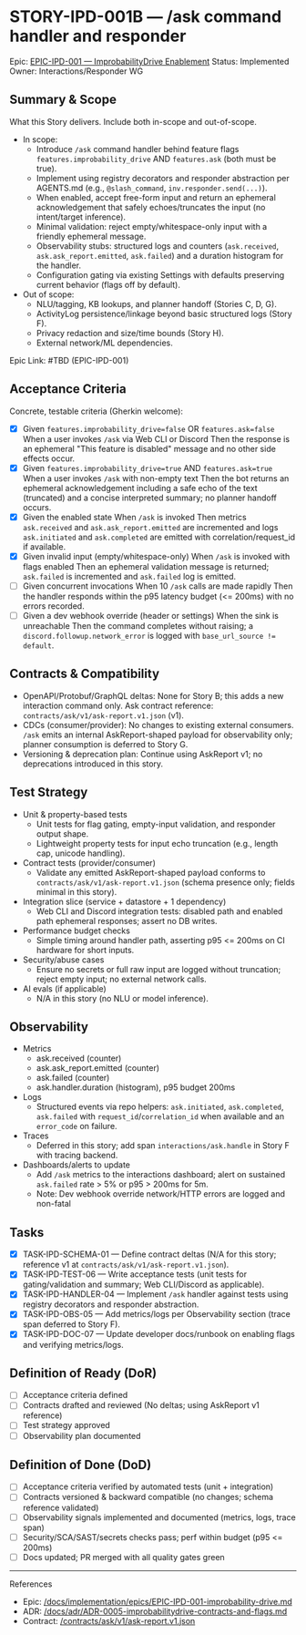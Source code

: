 # STORY-IPD-001B — /ask command handler and responder

Epic: [EPIC-IPD-001 — ImprobabilityDrive Enablement](/docs/implementation/epics/EPIC-IPD-001-improbability-drive.md)
Status: Implemented
Owner: Interactions/Responder WG

## Summary & Scope
What this Story delivers. Include both in-scope and out-of-scope.

- In scope:
	- Introduce `/ask` command handler behind feature flags `features.improbability_drive` AND `features.ask` (both must be true).
	- Implement using registry decorators and responder abstraction per AGENTS.md (e.g., `@slash_command`, `inv.responder.send(...)`).
	- When enabled, accept free-form input and return an ephemeral acknowledgement that safely echoes/truncates the input (no intent/target inference).
	- Minimal validation: reject empty/whitespace-only input with a friendly ephemeral message.
	- Observability stubs: structured logs and counters (`ask.received`, `ask.ask_report.emitted`, `ask.failed`) and a duration histogram for the handler.
	- Configuration gating via existing Settings with defaults preserving current behavior (flags off by default).
- Out of scope:
	- NLU/tagging, KB lookups, and planner handoff (Stories C, D, G).
	- ActivityLog persistence/linkage beyond basic structured logs (Story F).
	- Privacy redaction and size/time bounds (Story H).
	- External network/ML dependencies.

Epic Link: #TBD (EPIC-IPD-001)

## Acceptance Criteria
Concrete, testable criteria (Gherkin welcome):

- [x] Given `features.improbability_drive=false` OR `features.ask=false` When a user invokes `/ask` via Web CLI or Discord Then the response is an ephemeral "This feature is disabled" message and no other side effects occur.
- [x] Given `features.improbability_drive=true` AND `features.ask=true` When a user invokes `/ask` with non-empty text Then the bot returns an ephemeral acknowledgement including a safe echo of the text (truncated) and a concise interpreted summary; no planner handoff occurs.
- [x] Given the enabled state When `/ask` is invoked Then metrics `ask.received` and `ask.ask_report.emitted` are incremented and logs `ask.initiated` and `ask.completed` are emitted with correlation/request_id if available.
- [x] Given invalid input (empty/whitespace-only) When `/ask` is invoked with flags enabled Then an ephemeral validation message is returned; `ask.failed` is incremented and `ask.failed` log is emitted.
- [ ] Given concurrent invocations When 10 `/ask` calls are made rapidly Then the handler responds within the p95 latency budget (<= 200ms) with no errors recorded.
 - [ ] Given a dev webhook override (header or settings) When the sink is unreachable Then the command completes without raising; a `discord.followup.network_error` is logged with `base_url_source != default`.

## Contracts & Compatibility
- OpenAPI/Protobuf/GraphQL deltas: None for Story B; this adds a new interaction command only. Ask contract reference: `contracts/ask/v1/ask-report.v1.json` (v1).
- CDCs (consumer/provider): No changes to existing external consumers. `/ask` emits an internal AskReport-shaped payload for observability only; planner consumption is deferred to Story G.
- Versioning & deprecation plan: Continue using AskReport v1; no deprecations introduced in this story.

## Test Strategy
- Unit & property-based tests
	- Unit tests for flag gating, empty-input validation, and responder output shape.
	- Lightweight property tests for input echo truncation (e.g., length cap, unicode handling).
- Contract tests (provider/consumer)
	- Validate any emitted AskReport-shaped payload conforms to `contracts/ask/v1/ask-report.v1.json` (schema presence only; fields minimal in this story).
- Integration slice (service + datastore + 1 dependency)
	- Web CLI and Discord integration tests: disabled path and enabled path ephemeral responses; assert no DB writes.
- Performance budget checks
	- Simple timing around handler path, asserting p95 <= 200ms on CI hardware for short inputs.
- Security/abuse cases
	- Ensure no secrets or full raw input are logged without truncation; reject empty input; no external network calls.
- AI evals (if applicable)
	- N/A in this story (no NLU or model inference).

## Observability
- Metrics
	- ask.received (counter)
	- ask.ask_report.emitted (counter)
	- ask.failed (counter)
	- ask.handler.duration (histogram), p95 budget 200ms
- Logs
	- Structured events via repo helpers: `ask.initiated`, `ask.completed`, `ask.failed` with `request_id`/`correlation_id` when available and an `error_code` on failure.
- Traces
	- Deferred in this story; add span `interactions/ask.handle` in Story F with tracing backend.
- Dashboards/alerts to update
	- Add `/ask` metrics to the interactions dashboard; alert on sustained `ask.failed` rate > 5% or p95 > 200ms for 5m.
	- Note: Dev webhook override network/HTTP errors are logged and non-fatal

## Tasks
- [x] TASK-IPD-SCHEMA-01 — Define contract deltas (N/A for this story; reference v1 at `contracts/ask/v1/ask-report.v1.json`).
- [x] TASK-IPD-TEST-06 — Write acceptance tests (unit tests for gating/validation and summary; Web CLI/Discord as applicable).
- [x] TASK-IPD-HANDLER-04 — Implement `/ask` handler against tests using registry decorators and responder abstraction.
- [x] TASK-IPD-OBS-05 — Add metrics/logs per Observability section (trace span deferred to Story F).
- [x] TASK-IPD-DOC-07 — Update developer docs/runbook on enabling flags and verifying metrics/logs.

## Definition of Ready (DoR)
- [ ] Acceptance criteria defined
- [ ] Contracts drafted and reviewed (No deltas; using AskReport v1 reference)
- [ ] Test strategy approved
- [ ] Observability plan documented

## Definition of Done (DoD)
- [ ] Acceptance criteria verified by automated tests (unit + integration)
- [ ] Contracts versioned & backward compatible (no changes; schema reference validated)
- [ ] Observability signals implemented and documented (metrics, logs, trace span)
- [ ] Security/SCA/SAST/secrets checks pass; perf within budget (p95 <= 200ms)
- [ ] Docs updated; PR merged with all quality gates green

---

References
- Epic: [/docs/implementation/epics/EPIC-IPD-001-improbability-drive.md](/docs/implementation/epics/EPIC-IPD-001-improbability-drive.md)
- ADR: [/docs/adr/ADR-0005-improbabilitydrive-contracts-and-flags.md](/docs/adr/ADR-0005-improbabilitydrive-contracts-and-flags.md)
- Contract: [/contracts/ask/v1/ask-report.v1.json](/contracts/ask/v1/ask-report.v1.json)
